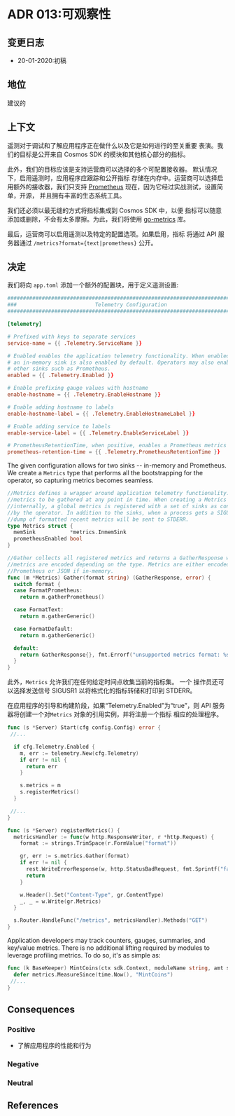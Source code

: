 # ADR 013:可观察性

## 变更日志

- 20-01-2020:初稿

## 地位

建议的

##  上下文

遥测对于调试和了解应用程序正在做什么以及它是如何进行的至关重要
表演。我们的目标是公开来自 Cosmos SDK 的模块和其他核心部分的指标。

此外，我们的目标应该是支持运营商可以选择的多个可配置接收器。
默认情况下，启用遥测时，应用程序应跟踪和公开指标
存储在内存中。运营商可以选择启用额外的接收器，我们只支持
[Prometheus](https://prometheus.io/) 现在，因为它经过实战测试，设置简单，开源，
并且拥有丰富的生态系统工具。

我们还必须以最无缝的方式将指标集成到 Cosmos SDK 中，以便
指标可以随意添加或删除，不会有太多摩擦。为此，我们将使用
[go-metrics](https://github.com/armon/go-metrics) 库。

最后，运营商可以启用遥测以及特定的配置选项。如果启用，指标
将通过 API 服务器通过 `/metrics?format={text|prometheus}` 公开。

## 决定

我们将向 `app.toml` 添加一个额外的配置块，用于定义遥测设置: 

```toml
###############################################################################
###                         Telemetry Configuration                         ###
###############################################################################

[telemetry]

# Prefixed with keys to separate services
service-name = {{ .Telemetry.ServiceName }}

# Enabled enables the application telemetry functionality. When enabled,
# an in-memory sink is also enabled by default. Operators may also enabled
# other sinks such as Prometheus.
enabled = {{ .Telemetry.Enabled }}

# Enable prefixing gauge values with hostname
enable-hostname = {{ .Telemetry.EnableHostname }}

# Enable adding hostname to labels
enable-hostname-label = {{ .Telemetry.EnableHostnameLabel }}

# Enable adding service to labels
enable-service-label = {{ .Telemetry.EnableServiceLabel }}

# PrometheusRetentionTime, when positive, enables a Prometheus metrics sink.
prometheus-retention-time = {{ .Telemetry.PrometheusRetentionTime }}
```

The given configuration allows for two sinks -- in-memory and Prometheus. We create a `Metrics`
type that performs all the bootstrapping for the operator, so capturing metrics becomes seamless.

```go
//Metrics defines a wrapper around application telemetry functionality. It allows
//metrics to be gathered at any point in time. When creating a Metrics object,
//internally, a global metrics is registered with a set of sinks as configured
//by the operator. In addition to the sinks, when a process gets a SIGUSR1, a
//dump of formatted recent metrics will be sent to STDERR.
type Metrics struct {
  memSink           *metrics.InmemSink
  prometheusEnabled bool
}

//Gather collects all registered metrics and returns a GatherResponse where the
//metrics are encoded depending on the type. Metrics are either encoded via
//Prometheus or JSON if in-memory.
func (m *Metrics) Gather(format string) (GatherResponse, error) {
  switch format {
  case FormatPrometheus:
    return m.gatherPrometheus()

  case FormatText:
    return m.gatherGeneric()

  case FormatDefault:
    return m.gatherGeneric()

  default:
    return GatherResponse{}, fmt.Errorf("unsupported metrics format: %s", format)
  }
}
```

此外，`Metrics` 允许我们在任何给定时间点收集当前的指标集。 一个
操作员还可以选择发送信号 SIGUSR1 以将格式化的指标转储和打印到 STDERR。

在应用程序的引导和构建阶段，如果“Telemetry.Enabled”为“true”，则
API 服务器将创建一个对`Metrics` 对象的引用实例，并将注册一个指标
相应的处理程序。 

```go
func (s *Server) Start(cfg config.Config) error {
 //...

  if cfg.Telemetry.Enabled {
    m, err := telemetry.New(cfg.Telemetry)
    if err != nil {
      return err
    }

    s.metrics = m
    s.registerMetrics()
  }

 //...
}

func (s *Server) registerMetrics() {
  metricsHandler := func(w http.ResponseWriter, r *http.Request) {
    format := strings.TrimSpace(r.FormValue("format"))

    gr, err := s.metrics.Gather(format)
    if err != nil {
      rest.WriteErrorResponse(w, http.StatusBadRequest, fmt.Sprintf("failed to gather metrics: %s", err))
      return
    }

    w.Header().Set("Content-Type", gr.ContentType)
    _, _ = w.Write(gr.Metrics)
  }

  s.Router.HandleFunc("/metrics", metricsHandler).Methods("GET")
}
```

Application developers may track counters, gauges, summaries, and key/value metrics. There is no
additional lifting required by modules to leverage profiling metrics. To do so, it's as simple as:

```go
func (k BaseKeeper) MintCoins(ctx sdk.Context, moduleName string, amt sdk.Coins) error {
  defer metrics.MeasureSince(time.Now(), "MintCoins")
 //...
}
```

## Consequences

### Positive

- 了解应用程序的性能和行为

### Negative

### Neutral

## References
